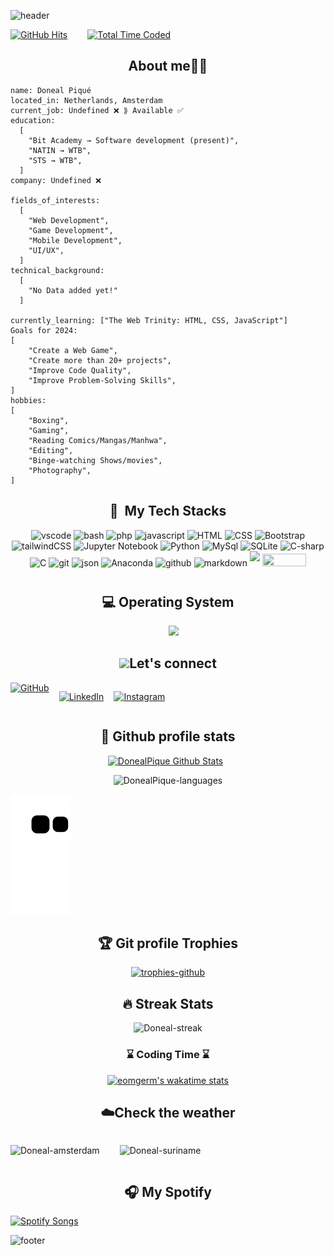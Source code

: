 ![header](https://capsule-render.vercel.app/api?type=waving&color=gradient&height=300&section=header&text=Loading%20....%20Doneal.exe%20initialized.%20&desc=Yours%20Truly%20Piqué%20⟪₯⟫&fontSize=40&fontAlignY=40&descSize=25&descAlignY=58&animation=scaleIn)

<div align=center style="display:flex; gap:2rem;">
  <a href="https://hits.seeyoufarm.com">
    <img src="https://hits.seeyoufarm.com/api/count/incr/badge.svg?url=https%3A%2F%2Fgithub.com%2FDonealPique%2Fhit-counter&count_bg=%23313299&title_bg=%23323131&icon=swagger.svg&icon_color=%23FFFFFF&title=views&edge_flat=false" alt="GitHub Hits">
  </a>
  
  <a href="https://wakatime.com/@018df563-4bd5-442f-a221-6551e19f9f06">
    <img src="https://wakatime.com/badge/user/018df563-4bd5-442f-a221-6551e19f9f06.svg" alt="Total Time Coded">
  </a>
</div>


<h2 align=center>About me🧑‍💻</h2>

```
name: Doneal Piqué
located_in: Netherlands, Amsterdam
current_job: Undefined ❌ ⟫ Available ✅
education:
  [
    "Bit Academy → Software development (present)",
    "NATIN → WTB",
    "STS → WTB",
  ]
company: Undefined ❌

fields_of_interests:
  [
    "Web Development",
    "Game Development",
    "Mobile Development",
    "UI/UX",
  ]
technical_background:
  [
    "No Data added yet!"
  ]
  
currently_learning: ["The Web Trinity: HTML, CSS, JavaScript"]
Goals for 2024: 
[
    "Create a Web Game",
    "Create more than 20+ projects",
    "Improve Code Quality",
    "Improve Problem-Solving Skills",
]
hobbies: 
[
    "Boxing",
    "Gaming",
    "Reading Comics/Mangas/Manhwa",
    "Editing",
    "Binge-watching Shows/movies",
    "Photography",
]
```

<h2 align=center> 🚀 &nbsp;My Tech Stacks</h2>
<p align="center">
<img src="https://cdn.jsdelivr.net/gh/devicons/devicon/icons/vscode/vscode-original.svg" alt="vscode" width="45" height="45"/>
<img src="https://cdn.jsdelivr.net/gh/devicons/devicon/icons/bash/bash-original.svg" alt="bash" width="45" height="45"/>
<img src="https://cdn.jsdelivr.net/gh/devicons/devicon/icons/php/php-original.svg" alt="php" width="45" height="45"/>
<img src="https://cdn.jsdelivr.net/gh/devicons/devicon@latest/icons/javascript/javascript-original.svg"alt="javascript" width="45" height="45"/>
<img src="https://cdn.jsdelivr.net/gh/devicons/devicon@latest/icons/html5/html5-original.svg" alt="HTML" width="45" height="45">  
<img src="https://cdn.jsdelivr.net/gh/devicons/devicon@latest/icons/css3/css3-original.svg" alt="CSS" width="45" height="45">  
<img  src="https://cdn.jsdelivr.net/gh/devicons/devicon@latest/icons/bootstrap/bootstrap-original.svg" alt="Bootstrap" width="45" height="45">  
<img  src="https://cdn.jsdelivr.net/gh/devicons/devicon@latest/icons/tailwindcss/tailwindcss-original.svg" alt="tailwindCSS" width="45" height="45">  
<img  src="https://cdn.jsdelivr.net/gh/devicons/devicon@latest/icons/jupyter/jupyter-original-wordmark.svg" alt="Jupyter Notebook" width="45" height="45">  
<img  src="https://cdn.jsdelivr.net/gh/devicons/devicon@latest/icons/python/python-original-wordmark.svg" alt="Python" width="45" height="45">  
<img  src="https://cdn.jsdelivr.net/gh/devicons/devicon@latest/icons/mysql/mysql-original-wordmark.svg" alt="MySql" width="45" height="45">  
<img src="https://cdn.jsdelivr.net/gh/devicons/devicon@latest/icons/sqlite/sqlite-original.svg" alt="SQLite" width="45" height="45">  
<img src="https://cdn.jsdelivr.net/gh/devicons/devicon@latest/icons/csharp/csharp-original.svg" alt="C-sharp" width="45" height="45">  
<img src="https://cdn.jsdelivr.net/gh/devicons/devicon@latest/icons/c/c-original.svg" alt="C" width="45" height="45">  
<img src="https://cdn.jsdelivr.net/gh/devicons/devicon@latest/icons/git/git-original-wordmark.svg" alt="git" width="45" height="45">  
<img  src="https://cdn.jsdelivr.net/gh/devicons/devicon@latest/icons/json/json-original.svg" alt="json" width="45" height="45">  
<img  src="https://cdn.jsdelivr.net/gh/devicons/devicon@latest/icons/anaconda/anaconda-original.svg" alt="Anaconda" width="45" height="45">  
<img src="https://cdn.jsdelivr.net/gh/devicons/devicon@latest/icons/github/github-original.svg" alt="github" width="45" height="45">  
<img src="https://cdn.jsdelivr.net/gh/devicons/devicon@latest/icons/markdown/markdown-original.svg" alt="markdown" width="45" height="45">
<img src=https://img.shields.io/badge/Unity-100000?style=for-the-badge&logo=unity&logoColor=white style="margin-bottom: 8.6px;">
<img src= https://img.shields.io/badge/Power%20BI-%23F2C811.svg?&style=for-the-badge&logo=powerbi&logoColor=white)
style="margin-bottom: 13px;" width="70px" height="20px">
</p>

<h2 align=center>💻 Operating System</h2>

<p align="center">
  &emsp;
    <a href="#"><img src="https://img.shields.io/badge/Windows-0078D6?style=plastic&logo=windows&logoColor=white"></a>
</p>

<h2 align=center>
<img src="https://media.giphy.com/media/iY8CRBdQXODJSCERIr/giphy.gif" width="30px">Let's connect</h2>

<div align="center" style="display:flex; gap:1rem;">
  <a href="https://github.com/DonealPique"><img src="https://img.shields.io/badge/github-%23181717.svg?style=plastic&logo=github&logoColor=white" alt="GitHub"/></a>

  <a href="https://www.linkedin.com/in/doneal-piqué/"><img src="https://img.shields.io/badge/linkedin-%230077B5.svg?style=for-the-badge&logo=linkedin&logoColor=white" alt="LinkedIn" height="17px"></a>

  <a href="https://www.instagram.com/#/"><img src="https://img.shields.io/badge/instagram-%23E4405F.svg?style=plastic&logo=instagram&logoColor=white" alt="Instagram"/></a>
</div>

<h2 align=center>🪪 Github profile stats</h2>

  <p align="center">
    <a href="https://github.com/anuraghazra/github-readme-stats"><img alt="DonealPique Github Stats" src="https://github-readme-stats.vercel.app/api?username=DonealPique&show_icons=true&count_private=true&theme=algolia" height="192px"/></a>
  &nbsp;
   <p align="center"><img src="https://github-readme-stats.vercel.app/api/top-langs?username=DonealPique&langs_count=10&show_icons=true&locale=en&layout=compact&theme=algolia" alt="DonealPique-languages" height="180px"/></p>

![Git-Snake](https://github.com/DonealPique/DonealPique/blob/output/github-contribution-grid-snake.svg)

<h2 align=center>🏆 Git profile Trophies</h2>

<p align="center"> <a href="https://github.com/ryo-ma/github-profile-trophy"><img src="https://github-profile-trophy.vercel.app/?username=DonealPique&layout=compact&theme=algolia" alt="trophies-github" /></a></p>
<h2 align=center>🔥 Streak Stats</h2>

<p align="center"><img src="https://github-readme-streak-stats.herokuapp.com/?user=DonealPique&theme=algolia" alt="Doneal-streak"></p>

<div align="center">
<h3>⌛ Coding Time ⌛</h3>

[![eomgerm's wakatime stats](https://github-readme-stats.vercel.app/api/wakatime?username=DonealPique)](https://github.com/anuraghazra/github-readme-stats)
</div>

<h2 align=center>☁️Check the weather</h2>
<div align=center style="display:flex; gap:2rem;">
<p align="center"><img src="https://weather-badge.vercel.app/api/badge?lat=52.377956&lon=4.897070" alt="Doneal-amsterdam" width="200px"></p>

<p align="center"><img src="https://weather-badge.vercel.app/api/badge?lat=5.86638&lon=-55.16682"alt="Doneal-suriname" width="200px"></p>
</div>

<h2 align=center>🎧 My Spotify</h2>

<div align=center style="display:flex;">
  <a href="https://spotify-github-profile.vercel.app/api/view?uid=31ouavkdhmuledt4rufphgrzh6da&redirect=true">
      <img src="https://spotify-github-profile.vercel.app/api/view?uid=31ouavkdhmuledt4rufphgrzh6da&cover_image=true&theme=default&show_offline=true&background_color=121212&interchange=false&bar_color_cover=true" alt="Spotify Songs">
  </a>
</div>

![footer](https://capsule-render.vercel.app/api?type=waving&color=gradient&height=200&section=footer&fontSize=40&fontAlignY=40&descSize=25&descAlignY=58&animation=fadeIn)
